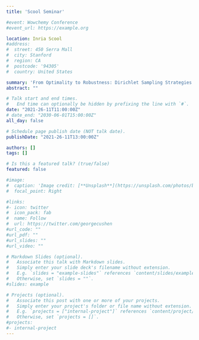 ```yaml
---
title: 'Scool Seminar'

#event: Wowchemy Conference
#event_url: https://example.org

location: Inria Scool
#address:
#  street: 450 Serra Mall
#  city: Stanford
#  region: CA
#  postcode: '94305'
#  country: United States

summary: 'From Optimality to Robustness: Dirichlet Sampling Strategies in Stochastic Bandits.'
abstract: ""

# Talk start and end times.
#   End time can optionally be hidden by prefixing the line with `#`.
date: "2021-26-11T11:00:00Z"
# date_end: "2030-06-01T15:00:00Z"
all_day: false

# Schedule page publish date (NOT talk date).
publishDate: "2021-26-11T13:00:00Z"

authors: []
tags: []

# Is this a featured talk? (true/false)
featured: false

#image:
#  caption: 'Image credit: [**Unsplash**](https://unsplash.com/photos/bzdhc5b3Bxs)'
#  focal_point: Right

#links:
#- icon: twitter
#  icon_pack: fab
#  name: Follow
#  url: https://twitter.com/georgecushen
#url_code: ""
#url_pdf: ""
#url_slides: ""
#url_video: ""

# Markdown Slides (optional).
#   Associate this talk with Markdown slides.
#   Simply enter your slide deck's filename without extension.
#   E.g. `slides = "example-slides"` references `content/slides/example-slides.md`.
#   Otherwise, set `slides = ""`.
#slides: example

# Projects (optional).
#   Associate this post with one or more of your projects.
#   Simply enter your project's folder or file name without extension.
#   E.g. `projects = ["internal-project"]` references `content/project/deep-learning/index.md`.
#   Otherwise, set `projects = []`.
#projects:
#- internal-project
---
```

